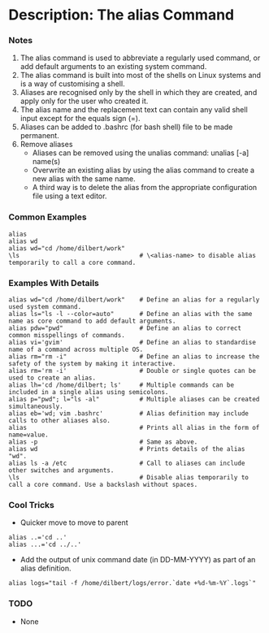 # Description: The alias Command 

### Notes
1. The alias command is used to abbreviate a regularly used command, or add default arguments to an existing system 
   command.
2. The alias command is built into most of the shells on Linux systems and is a way of customising a shell.
3. Aliases are recognised only by the shell in which they are created, and apply only for the user who created it.
4. The alias name and the replacement text can contain any valid shell input except for the equals sign (=).
5. Aliases can be added to .bashrc (for bash shell) file to be made permanent.
6. Remove aliases
    - Aliases can be removed using the unalias command: unalias [-a] name(s)
    - Overwrite an existing alias by using the alias command to create a new alias with the same name.
    - A third way is to delete the alias from the appropriate configuration file using a text editor.

### Common Examples
```shell
alias
alias wd
alias wd="cd /home/dilbert/work"
\ls                                 # \<alias-name> to disable alias temporarily to call a core command.
```

### Examples With Details
```shell
alias wd="cd /home/dilbert/work"    # Define an alias for a regularly used system command.
alias ls="ls -l --color=auto"       # Define an alias with the same name as core command to add default arguments.
alias pdw="pwd"                     # Define an alias to correct common misspellings of commands.
alias vi='gvim'                     # Define an alias to standardise name of a command across multiple OS.
alias rm="rm -i"                    # Define an alias to increase the safety of the system by making it interactive.
alias rm='rm -i'                    # Double or single quotes can be used to create an alias.
alias lh='cd /home/dilbert; ls'     # Multiple commands can be included in a single alias using semicolons.
alias p="pwd"; l="ls -al"           # Multiple aliases can be created simultaneously.
alias eb='wd; vim .bashrc'          # Alias definition may include calls to other aliases also.
alias                               # Prints all alias in the form of name=value.
alias -p                            # Same as above.
alias wd                            # Prints details of the alias "wd".
alias ls -a /etc                    # Call to aliases can include other switches and arguments.
\ls                                 # Disable alias temporarily to call a core command. Use a backslash without spaces.
```

### Cool Tricks
* Quicker move to move to parent
```shell
alias ..='cd ..'
alias ...='cd ../..'
```
* Add the output of unix command date (in DD-MM-YYYY) as part of an alias definition.
```shell
alias logs="tail -f /home/dilbert/logs/error.`date +%d-%m-%Y`.logs`"
```

### TODO
* None
